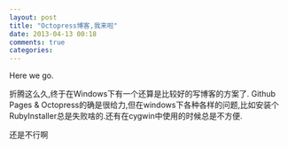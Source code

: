 ```yaml
---
layout: post
title: "Octopress博客,我来啦"
date: 2013-04-13 00:18
comments: true
categories: 
---
```


Here we go.

折腾这么久,终于在Windows下有一个还算是比较好的写博客的方案了.
Github Pages & Octopress的确是很给力,但在windows下各种各样的问题,比如安装个
RubyInstaller总是失败啥的.还有在cygwin中使用的时候总是不方便.

还是不行啊

